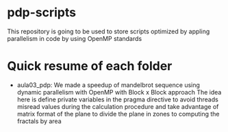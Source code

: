 # pdp-scripts
This repository is going to be used to store scripts optimized by appling parallelism in code by using OpenMP standards

# Quick resume of each folder
- aula03_pdp: We made a speedup of mandelbrot sequence using dynamic parallelism with OpenMP with Block x Block approach
The idea here is define private variables in the pragma directive to avoid threads misread values during the calculation procedure
and take advantage of matrix format of the plane to divide the plane in zones to computing the fractals by area
